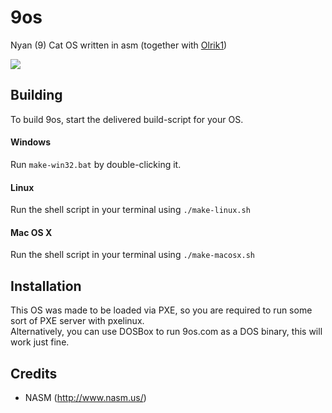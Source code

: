 # 9os
Nyan (9) Cat OS written in asm (together with <a href="https://github.com/Olrik1">Olrik1</a>)

<img src="https://i.gyazo.com/5404eebfba2b0e9b1ff52022ca101b97.gif" />

## Building

To build 9os, start the delivered build-script for your OS.  

#### Windows
Run `make-win32.bat` by double-clicking it.

#### Linux
Run the shell script in your terminal using `./make-linux.sh`

#### Mac OS X
Run the shell script in your terminal using `./make-macosx.sh`

## Installation
This OS was made to be loaded via PXE, so you are required to run some sort of PXE server with pxelinux.  
Alternatively, you can use DOSBox to run 9os.com as a DOS binary, this will work just fine.  

## Credits
* NASM (http://www.nasm.us/)
